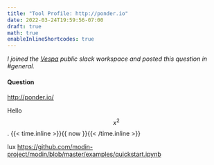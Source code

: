 ```yaml
---
title: "Tool Profile: http://ponder.io"
date: 2022-03-24T19:59:56-07:00
draft: true
math: true
enableInlineShortcodes: true
---
```


_I joined the [Vespa](https://vespa.ai) public slack workspace and posted this question in #general._

#### Question

http://ponder.io/

Hello $$x^2$$.
{{< time.inline >}}{{ now }}{{< /time.inline >}}


lux https://github.com/modin-project/modin/blob/master/examples/quickstart.ipynb
